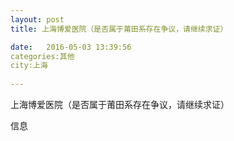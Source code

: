 ```yaml
--- 
layout: post 
title: 上海博爱医院（是否属于莆田系存在争议，请继续求证）

date:   2016-05-03 13:39:56 
categories:其他  
city:上海
  
--- 
```

   
上海博爱医院（是否属于莆田系存在争议，请继续求证）

信息

